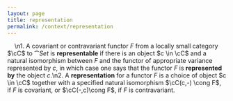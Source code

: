 ```yaml
---
layout: page
title: representation
permalink: /context/representation
---
```

$\quad$\n1. A covariant or contravariant functor $F$ from a locally small category $\cC$ to $\cat{Set}$ is **representable** if there is an object $c \in \cC$ and a natural isomorphism between $F$  and the functor of appropriate variance represented by $c$, in which case one says that the functor $F$ is **represented by** the object $c$.\n2. A **representation** for a functor $F$ is a choice of object $c \in \cC$ together with a specified natural isomorphism $\cC(c,-) \cong F$, if $F$ is covariant, or $\cC(-,c)\cong F$, if $F$ is contravariant.
